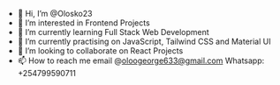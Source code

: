 - 👋 Hi, I’m @Olosko23
- 👀 I’m interested in Frontend Projects
- 🌱 I’m currently learning Full Stack Web Development
- 🌱 I’m currently practising on JavaScript, Tailwind CSS and Material UI
- 💞️ I’m looking to collaborate on React Projects
- 📫 How to reach me email @oloogeorge633@gmail.com Whatsapp: +254799590711

<!---
Olosko23/Olosko23 is a ✨ special ✨ repository because its `README.md` (this file) appears on your GitHub profile.
You can click the Preview link to take a look at your changes.
--->
